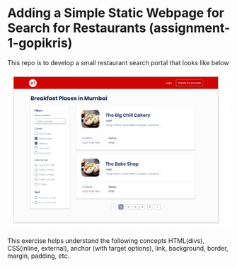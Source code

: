 # Adding a Simple Static Webpage for Search for Restaurants (assignment-1-gopikris)

This repo is to develop a small restaurant search portal that looks like below

![image](docs/images/breakfast-places-img.png)

This exercise helps understand the following concepts
HTML(divs), CSS(inline, external), anchor (with target options), link, background, border, margin, padding, etc.
